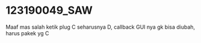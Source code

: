 # 123190049_SAW

Maaf mas salah ketik plug C seharusnya D, callback GUI nya gk bisa diubah, harus pakek yg C

